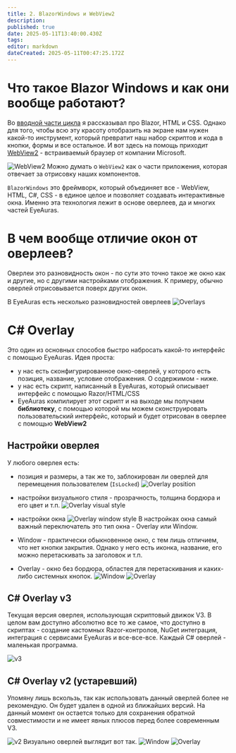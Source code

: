 ```yaml
---
title: 2. BlazorWindows и WebView2
description: 
published: true
date: 2025-05-11T13:40:00.430Z
tags: 
editor: markdown
dateCreated: 2025-05-11T00:47:25.172Z
---
```


# Что такое Blazor Windows и как они вообще работают?
Во [вводной части цикла](/scripting/blazor-windows/getting-started) я рассказывал про Blazor, HTML и CSS. Однако для того, чтобы всю эту красоту отобразить на экране нам нужен какой-то инструмент, который превратит наш набор скриптов и кода в кнопки, формы и все остальное. И вот здесь на помощь приходит [WebView2](https://developer.microsoft.com/en-us/microsoft-edge/webview2) - встраиваемый браузер от компании Microsoft. 

![WebView2](https://s3.eyeauras.net/media/2025/05/WebView2.drawio%20%281%29.png)
Можно думать о `WebView2` как о части приложения, которая отвечает за отрисовку наших компонентов. 

`BlazorWindows` это фреймворк, который объединяет все - WebView, HTML, C#, CSS - в единое целое и позволяет создавать интерактивные окна. Именно эта технология лежит в основе оверлеев, да и многих частей EyeAuras.

# В чем вообще отличие окон от оверлеев?
Оверлеи это разновидность окон - по сути это точно такое же окно как и другие, но с другими настройками отображения. К примеру, обычно оверлей отрисовывается поверх других окон.

В EyeAuras есть несколько разновидностей оверлеев
![Overlays](https://s3.eyeauras.net/media/2025/05/mIYLrG2yj2.png)

# C# Overlay
Это один из основных способов быстро набросать какой-то интерфейс с помощью EyeAuras. 
Идея проста:
- у нас есть сконфигурированное окно-оверлей, у которого есть позиция, название, условие отображения. О содержимом - ниже.
- у нас есть скрипт, написанный в EyeAuras, который описывает интерфейс с помощью Razor/HTML/CSS
- EyeAuras компилирует этот скрипт и на выходе мы получаем **библиотеку**, с помощью которой мы можем сконструировать пользовательский интерфейс, который и будет отрисован в оверлее с помощью **WebView2**

## Настройки оверлея
У любого оверлея есть: 
- позиция и размеры, а так же то, заблокирован ли оверлей для перемещения пользователем (`IsLocked`)
![Overlay position](https://s3.eyeauras.net/media/2025/05/NVIDIA_Overlay_O2I6OKwmjq.png)

- настройки визуального стиля - прозрачность, толщина бордюра и его цвет и т.п.
![Overlay visual style](https://s3.eyeauras.net/media/2025/05/NVIDIA_Overlay_VfFC6J8Kgd.png)

- настройки окна 
![Overlay window style](https://s3.eyeauras.net/media/2025/05/NVIDIA_Overlay_ohz05OLVxV.png)
В настройках окна самый важный переключатель это тип окна - Overlay или Window. 
- Window - практически обыкновенное окно, с тем лишь отличием, что нет кнопки закрытия. Однако у него есть иконка, название, его можно перетаскивать за заголовок и т.п.
- Overlay - окно без бордюра, областея для перетаскивания и каких-либо системных кнопок. 
![Window](https://s3.eyeauras.net/media/2025/05/Njy7t9XEg2.png)
![Overlay](https://s3.eyeauras.net/media/2025/05/R432QeysKh.png)

## C# Overlay v3 
Текущая версия оверлея, использующая скриптовый движок V3. В целом вам доступно абсолютно все то же самое, что доступно в скриптах - создание кастомных Razor-контролов, NuGet интеграция, интеграция с сервисами EyeAuras и все-все-все. Каждый C# оверлей - маленькая программа. 

![v3](https://s3.eyeauras.net/media/2025/05/NVIDIA_Overlay_TqJxUFKYNe.png)

## C# Overlay v2 (устаревший)
Упомяну лишь вскользь, так как использовать данный оверлей более не рекомендую. Он будет удален в одной из ближайших версий. На данный момент он остается только для сохранения обратной совместимости и не имеет явных плюсов перед более современным V3.

![v2](https://s3.eyeauras.net/media/2025/05/NVIDIA_Overlay_DKdQydbTcq.png)
Визуально оверлей выглядит вот так. 
![Window](https://s3.eyeauras.net/media/2025/05/NVIDIA_Overlay_AvrTCKw3p6.png) ![Overlay](https://s3.eyeauras.net/media/2025/05/n02buCY4RI.png)

